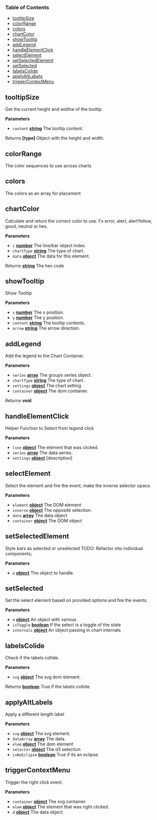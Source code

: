 <!-- Generated by documentation.js. Update this documentation by updating the source code. -->

### Table of Contents

-   [tooltipSize](#tooltipsize)
-   [colorRange](#colorrange)
-   [colors](#colors)
-   [chartColor](#chartcolor)
-   [showTooltip](#showtooltip)
-   [addLegend](#addlegend)
-   [handleElementClick](#handleelementclick)
-   [selectElement](#selectelement)
-   [setSelectedElement](#setselectedelement)
-   [setSelected](#setselected)
-   [labelsColide](#labelscolide)
-   [applyAltLabels](#applyaltlabels)
-   [triggerContextMenu](#triggercontextmenu)

## tooltipSize

Get the current height and widthe of the tooltip.

**Parameters**

-   `content` **[string](https://developer.mozilla.org/docs/Web/JavaScript/Reference/Global_Objects/String)** The tooltip content.

Returns **\[type]** Object with the height and width.

## colorRange

The color sequences to use across charts

## colors

The colors as an array for placement

## chartColor

Calculate and return the correct color to use. Fx
error, alert, alertYellow, good, neutral or hex.

**Parameters**

-   `i` **[number](https://developer.mozilla.org/docs/Web/JavaScript/Reference/Global_Objects/Number)** The line/bar object index.
-   `chartType` **[string](https://developer.mozilla.org/docs/Web/JavaScript/Reference/Global_Objects/String)** The type of chart.
-   `data` **[object](https://developer.mozilla.org/docs/Web/JavaScript/Reference/Global_Objects/Object)** The data for this element.

Returns **[string](https://developer.mozilla.org/docs/Web/JavaScript/Reference/Global_Objects/String)** The hex code

## showTooltip

Show Tooltip

**Parameters**

-   `x` **[number](https://developer.mozilla.org/docs/Web/JavaScript/Reference/Global_Objects/Number)** The x position.
-   `y` **[number](https://developer.mozilla.org/docs/Web/JavaScript/Reference/Global_Objects/Number)** The y position.
-   `content` **[string](https://developer.mozilla.org/docs/Web/JavaScript/Reference/Global_Objects/String)** The tooltip contents.
-   `arrow` **[string](https://developer.mozilla.org/docs/Web/JavaScript/Reference/Global_Objects/String)** The arrow direction.

## addLegend

Add the legend to the Chart Container.

**Parameters**

-   `series` **[array](https://developer.mozilla.org/docs/Web/JavaScript/Reference/Global_Objects/Array)** The groups series object.
-   `chartType` **[string](https://developer.mozilla.org/docs/Web/JavaScript/Reference/Global_Objects/String)** The type of chart.
-   `settings` **[object](https://developer.mozilla.org/docs/Web/JavaScript/Reference/Global_Objects/Object)** The chart setting
-   `container` **[object](https://developer.mozilla.org/docs/Web/JavaScript/Reference/Global_Objects/Object)** The dom container.

Returns **void** 

## handleElementClick

Helper Function to Select from legend click

**Parameters**

-   `line` **[object](https://developer.mozilla.org/docs/Web/JavaScript/Reference/Global_Objects/Object)** The element that was clicked.
-   `series` **[array](https://developer.mozilla.org/docs/Web/JavaScript/Reference/Global_Objects/Array)** The data series.
-   `settings` **[object](https://developer.mozilla.org/docs/Web/JavaScript/Reference/Global_Objects/Object)** [description]

## selectElement

Select the element and fire the event, make the inverse selector opace.

**Parameters**

-   `element` **[object](https://developer.mozilla.org/docs/Web/JavaScript/Reference/Global_Objects/Object)** The DOM element
-   `inverse` **[object](https://developer.mozilla.org/docs/Web/JavaScript/Reference/Global_Objects/Object)** The opposite selection.
-   `data` **[array](https://developer.mozilla.org/docs/Web/JavaScript/Reference/Global_Objects/Array)** The data object
-   `container` **[object](https://developer.mozilla.org/docs/Web/JavaScript/Reference/Global_Objects/Object)** The DOM object

## setSelectedElement

Style bars as selected or unselected
TODO: Refactor into individual components;

**Parameters**

-   `o` **[object](https://developer.mozilla.org/docs/Web/JavaScript/Reference/Global_Objects/Object)** The object to handle.

## setSelected

Set the select element based on provided options and fire the events.

**Parameters**

-   `o` **[object](https://developer.mozilla.org/docs/Web/JavaScript/Reference/Global_Objects/Object)** An object with various
-   `isToggle` **[boolean](https://developer.mozilla.org/docs/Web/JavaScript/Reference/Global_Objects/Boolean)** If the select is a toggle of the state
-   `internals` **[object](https://developer.mozilla.org/docs/Web/JavaScript/Reference/Global_Objects/Object)** An object passing in chart internals

## labelsColide

Check if the labels collide.

**Parameters**

-   `svg` **[object](https://developer.mozilla.org/docs/Web/JavaScript/Reference/Global_Objects/Object)** The svg dom element.

Returns **[boolean](https://developer.mozilla.org/docs/Web/JavaScript/Reference/Global_Objects/Boolean)** True if the labels collide.

## applyAltLabels

Apply a different length label

**Parameters**

-   `svg` **[object](https://developer.mozilla.org/docs/Web/JavaScript/Reference/Global_Objects/Object)** The svg element.
-   `dataArray` **[array](https://developer.mozilla.org/docs/Web/JavaScript/Reference/Global_Objects/Array)** The data.
-   `elem` **[object](https://developer.mozilla.org/docs/Web/JavaScript/Reference/Global_Objects/Object)** The dom element
-   `selector` **[object](https://developer.mozilla.org/docs/Web/JavaScript/Reference/Global_Objects/Object)** The d3 selection
-   `isNoEclipse` **[boolean](https://developer.mozilla.org/docs/Web/JavaScript/Reference/Global_Objects/Boolean)** True if its an eclipse.

## triggerContextMenu

Trigger the right click event.

**Parameters**

-   `container` **[object](https://developer.mozilla.org/docs/Web/JavaScript/Reference/Global_Objects/Object)** The svg container.
-   `elem` **[object](https://developer.mozilla.org/docs/Web/JavaScript/Reference/Global_Objects/Object)** The element that was right clicked.
-   `d` **[object](https://developer.mozilla.org/docs/Web/JavaScript/Reference/Global_Objects/Object)** The data object
